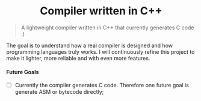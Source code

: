 <h1 align="center">Compiler written in C++</h1>

> A lightweight compiler written in C++ that currently generates C code :)

The goal is to understand how a real compiler is designed and how programming languages truly works. I will continuously refine this project to make it lighter, more reliable and with even more features.

#### Future Goals 

- [ ] Currently the compiler generates C code. Therefore one future goal is generate ASM or bytecode directly;
